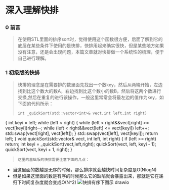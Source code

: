 # 深入理解快排
### 0 前言
> 在使用STL里面的排序sort时，觉得使用这个函数很方便，后面了解到它的底层在某些条件下使用的是快排，快排用起来确实很快，但是某些地方如果没有注意，还是会出现问题，本篇文章就对快排做一个系统性的梳理，便于自己进行理解。
### 1 初级版的快排
> 快排的理念是在需要排的数里面先找出一个数key，然后从两端开始，左边找到比这个数大的数A，右边找到比这个数小的数B，然后将这两个数进行交换,然后在重复的进行该操作，一般这里常常会将最左边的值作为key，如下面的代码所示：
> ```
> int _quickSort(std::vector<int>& vect,int left,int right)
{
	int keyi = left;
	while (left < right)
	{
		while (left < right&&vect[right] >= vect[keyi])right--;
		while (left < right&&vect[left] <= vect[keyi]) left++;
		std::swap(vect[right], vect[left]);
	}
	std::swap(vect[left], vect[keyi]);
	return left;
}
void quickSort(std::vector<int>& vect, int left, int right)
{
	if (left >= right) return;
	int keyi = _quickSort(vect,left,right);
	quickSort(vect, left, keyi - 1);
	quickSort(vect, keyi + 1, right);
}
> ```
> 这里的基础版的快排需要注意下面的几点：
  - 当这里面的数越是无序的时候，那么排序就会越快时间复杂度是O(NlogN)
  - 但是如果这里面的数是有序的时候那么它的缺陷就会暴露出来，那就是它在递归下时间复杂度就会变成O(N^2)
  ![快排有序下图示 drawio](https://github.com/Lp700750/Blogs/assets/104414865/e44cb176-16f0-41d3-8901-af55749a3ee0)

